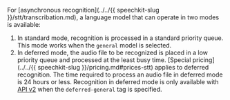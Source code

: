 For [asynchronous recognition](../../{{ speechkit-slug }}/stt/transcribation.md), a language model that can operate in two modes is available:
1. In standard mode, recognition is processed in a standard priority queue. This mode works when the `general` model is selected.
1. In deferred mode, the audio file to be recognized is placed in a low priority queue and processed at the least busy time. [Special pricing](../../{{ speechkit-slug }}/pricing.md#prices-stt) applies to deferred recognition. The time required to process an audio file in deferred mode is 24 hours or less. Recognition in deferred mode is only available with [API v2](../../speechkit/stt/api/transcribation-api.md) when the `deferred-general` tag is specified.